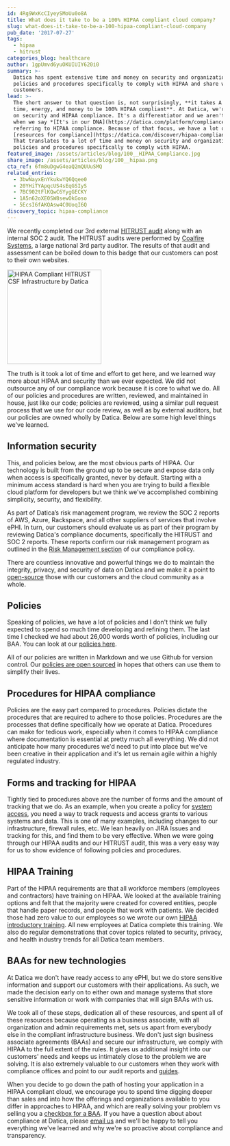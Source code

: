 ```yaml
---
id: 4Rg9WxKcCIyeySMoUu0o8A
title: What does it take to be a 100% HIPAA compliant cloud company?
slug: what-does-it-take-to-be-a-100-hipaa-compliant-cloud-company
pub_date: '2017-07-27'
tags:
  - hipaa
  - hitrust
categories_blog: healthcare
author: 1gpUmvd6yuOKUIUIY620i0
summary: >-
  Datica has spent extensive time and money on security and organizational
  policies and procedures specifically to comply with HIPAA and share with our
  customers.
lead: >-
  The short answer to that question is, not surprisingly, **it takes A LOT of
  time, energy, and money to be 100% HIPAA compliant**. At Datica, we're focused
  on security and HIPAA compliance. It's a differentiator and we aren't reaching
  when we say *[It's in our DNA](https://datica.com/platform/compliance/)*,
  referring to HIPAA compliance. Because of that focus, we have a lot of
  [resources for compliance](https://datica.com/discover/hipaa-compliance/).
  That translates to a lot of time and money on security and organizational
  policies and procedures specifically to comply with HIPAA.
featured_image: /assets/articles/blog/100__HIPAA_Compliance.jpg
share_image: /assets/articles/blog/100__hipaa.png
cta_ref: 6fm8uDgwG4eaQ2mQUUuSMQ
related_entries:
  - 3bwNayxEnYkukwYQ6Qqee0
  - 20YHiTYApqcUS4sEqGSIyS
  - 7BC902tFlKQwC6YygGECKY
  - 1A5n62oXE0SW8sewOkGoso
  - 5EcsI6fAKQAsw4C0UoqI6Q
discovery_topic: hipaa-compliance
---
```


We recently completed our 3rd external [HITRUST audit](https://datica.com/blog/5-steps-to-hitrust-csf-certification/) along with an internal SOC 2 audit. The HITRUST audits were performed by [Coalfire Systems](https://datica.com/platform/compliance/), a large national 3rd party auditor. The results of that audit and assessment can be boiled down to this badge that our customers can post to their own websites.

<a href="https://datica.com/platform/compliance?utm_source=customerbadge"><img class="float-right" title="HIPAA Compliant HITRUST CSF Infrastructure by Datica" src="https://datica.com/public/img/customer-badges/datica-compliance-badge-dark-@2x.png" width="220" alt="HIPAA Compliant HITRUST CSF Infrastructure by Datica"></a>

The truth is it took a lot of time and effort to get here, and we learned way more about HIPAA and security than we ever expected. We did not outsource any of our compliance work because it is core to what we do. All of our policies and procedures are written, reviewed, and maintained in house, just like our code; policies are reviewed, using a similar pull request process that we use for our code review, as well as by external auditors, but our policies are owned wholly by Datica. Below are some high level things we've learned.

## Information security 

This, and policies below, are the most obvious parts of HIPAA. Our technology is built from the ground up to be secure and expose data only when access is specifically granted, never by default. Starting with a minimum access standard is hard when you are trying to build a flexible cloud platform for developers but we think we've accomplished combining simplicity, security, and flexibility.

As part of Datica’s risk management program, we review the SOC 2 reports of AWS, Azure, Rackspace, and all other suppliers of services that involve ePHI. In turn, our customers should evaluate us as part of their program by reviewing Datica's compliance documents, specifically the HITRUST and SOC 2 reports. These reports confirm our risk management program as outlined in the [Risk Management section](https://policy.datica.com/#4.-risk-management-policy) of our compliance policy.

There are countless innovative and powerful things we do to maintain the integrity, privacy, and security of data on Datica and we make it a point to [open-source](https://github.com/daticahealth) those with our customers and the cloud community as a whole.

## Policies 

Speaking of policies, we have a lot of policies and I don't think we fully expected to spend so much time developing and refining them. The last time I checked we had about 26,000 words worth of policies, including our BAA. You can look at our [policies here](https://policy.datica.com).

All of our policies are written in Markdown and we use Github for version control. Our [policies are open sourced](https://github.com/daticahealth) in hopes that others can use them to simplify their lives.

## Procedures for HIPAA compliance

Policies are the easy part compared to procedures. Policies dictate the procedures that are required to adhere to those policies. Procedures are the processes that define specifically how we operate at Datica. Procedures can make for tedious work, especially when it comes to HIPAA compliance where documentation is essential at pretty much all everything. We did not anticipate how many procedures we'd need to put into place but we've been creative in their application and it's let us remain agile within a highly regulated industry.

## Forms and tracking for HIPAA

Tightly tied to procedures above are the number of forms and the amount of tracking that we do. As an example, when you create a policy for [system access](https://policy.datica.com/#system-access-policy), you need a way to track requests and access grants to various systems and data. This is one of many examples, including changes to our infrastructure, firewall rules, etc. We lean heavily on JIRA Issues and tracking for this, and find them to be very effective. When we were going through our HIPAA audits and our HITRUST audit, this was a very easy way for us to show evidence of following policies and procedures.

## HIPAA Training 

Part of the HIPAA requirements are that all workforce members (employees and contractors) have training on HIPAA. We looked at the available training options and felt that the majority were created for covered entities, people that handle paper records, and people that work with patients. We decided those had zero value to our employees so we wrote our own [HIPAA introductory training](https://training.datica.com). All new employees at Datica complete this training. We also do regular demonstrations that cover topics related to security, privacy, and health industry trends for all Datica team members.

## BAAs for new technologies

At Datica we don't have ready access to any ePHI, but we do store sensitive information and support our customers with their applications. As such, we made the decision early on to either own and manage systems that store sensitive information or work with companies that will sign BAAs with us. 

We took all of these steps, dedication all of these resources, and spent all of these resources because operating as a business associate, with all organization and admin requirements met, sets us apart from everybody else in the compliant infrastructure business. We don't just sign business associate agreements (BAAs) and secure our infrastructure, we comply with HIPAA to the full extent of the rules. It gives us additional insight into our customers' needs and keeps us intimately close to the problem we are solving. It is also extremely valuable to our customers when they work with compliance offices and point to our audit reports and [guides](https://datica.com/academy/).

When you decide to go down the path of hosting your application in a HIPAA compliant cloud, we encourage you to spend time digging deeper than sales and into how the offerings and organizations available to you differ in approaches to HIPAA, and which are really solving your problem vs selling you a [checkbox for a BAA](https://datica.com/blog/3-common-misconceptions-about-business-associate-agreements). If you have a question about about compliance at Datica, please [email us](mailto:hello@datica.com) and we'll be happy to tell you everything we've learned and why we're so proactive about compliance and transparency.

  
